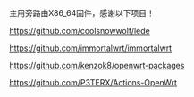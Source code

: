 主用旁路由X86_64固件，感谢以下项目！

https://github.com/coolsnowwolf/lede

https://github.com/immortalwrt/immortalwrt

https://github.com/kenzok8/openwrt-packages

https://github.com/P3TERX/Actions-OpenWrt
